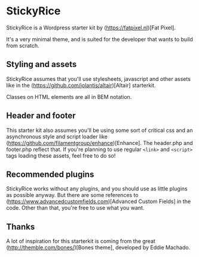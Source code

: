 # StickyRice

StickyRice is a Wordpress starter kit by (https://fatpixel.nl)[Fat Pixel].

It's a very minimal theme, and is suited for the developer that wants to build from scratch.

## Styling and assets

StickyRice assumes that you'll use stylesheets, javascript and other assets like in the (https://github.com/jolantis/altair)[Altair] starterkit.

Classes on HTML elements are all in BEM notation.

## Header and footer

This starter kit also assumes you'll be using some sort of critical css and an asynchronous style and script loader like (https://github.com/filamentgroup/enhance)[Enhance]. The header.php and footer.php reflect that. If you're planning to use regular ``<link>`` and ``<script>`` tags loading these assets, feel free to do so!

## Recommended plugins

StickyRice works without any plugins, and you should use as little plugins as possible anyway. But there are some references to (https://www.advancedcustomfields.com)[Advanced Custom Fields] in the code. Other than that, you're free to use what you want.

## Thanks

A lot of inspiration for this starterkit is coming from the great (http://themble.com/bones/)[Bones theme], developed by Eddie Machado.
